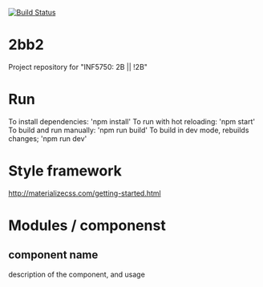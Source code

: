 [![Build Status](https://travis-ci.com/samuelsen/2bb2.svg?token=o7BqGGM4ZyxkoMpxUqjD&branch=master)](https://travis-ci.com/samuelsen/2bb2)

# 2bb2
Project repository for "INF5750: 2B || !2B"

# Run
To install dependencies: 'npm install'
To run with hot reloading: 'npm start'
To build and run manually: 'npm run build'
To build in dev mode, rebuilds changes; 'npm run dev'

# Style framework
http://materializecss.com/getting-started.html

# Modules / componenst
## component name
description of the component, and usage
